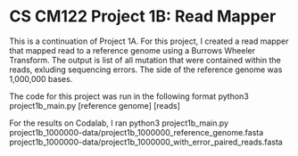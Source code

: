 # CS CM122 Project 1B: Read Mapper

This is a continuation of Project 1A. For this project, I created a read mapper that mapped read to a reference genome using a Burrows Wheeler Transform. The output is list of all mutation that were contained within the reads, exluding sequencing errors. The side of the reference genome was 1,000,000 bases.

The code for this project was run in the following format
    python3 project1b_main.py [reference genome] [reads]

For the results on Codalab, I ran
    python3 project1b_main.py project1b_1000000-data/project1b_1000000_reference_genome.fasta project1b_1000000-data/project1b_1000000_with_error_paired_reads.fasta